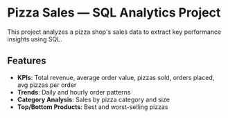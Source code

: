 # Pizza Sales — SQL Analytics Project

This project analyzes a pizza shop's sales data to extract key performance insights using SQL.

## Features
- **KPIs**: Total revenue, average order value, pizzas sold, orders placed, avg pizzas per order
- **Trends**: Daily and hourly order patterns
- **Category Analysis**: Sales by pizza category and size
- **Top/Bottom Products**: Best and worst-selling pizzas
